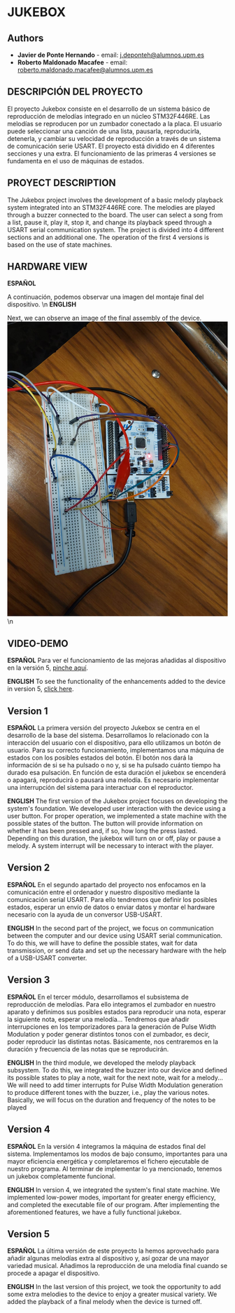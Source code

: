 # JUKEBOX


## Authors

* **Javier de Ponte Hernando** - email: [j.deponteh@alumnos.upm.es](mailto:j.deponteh@alumnos.upm.es)
* **Roberto Maldonado Macafee** - email: [roberto.maldonado.macafee@alumnos.upm.es](mailto:roberto.maldonado.macafee@alumnos.upm.es)


<!-- Ponga una breve descripción del proyecto **aquí** en castellano e inglés. -->
## DESCRIPCIÓN DEL PROYECTO
El proyecto Jukebox consiste en el desarrollo de un sistema básico de reproducción de melodías integrado en un núcleo STM32F446RE. Las melodías se reproducen por un zumbador conectado a la placa. El usuario puede seleccionar una canción de una lista, pausarla, reproducirla, detenerla, y cambiar su velocidad de reproducción a través de un sistema de comunicación serie USART. El proyecto está dividido en 4 diferentes secciones y una extra. El funcionamiento de las primeras 4 versiones se fundamenta en el uso de máquinas de estados.

## PROYECT DESCRIPTION
The Jukebox project involves the development of a basic melody playback system integrated into an STM32F446RE core. The melodies are played through a buzzer connected to the board. The user can select a song from a list, pause it, play it, stop it, and change its playback speed through a USART serial communication system. The project is divided into 4 different sections and an additional one. The operation of the first 4 versions is based on the use of state machines.

<!-- Puede añadir una imagen de portada **de su propiedad** aquí. Por ejemplo, del montaje final, o una captura de osciloscopio, etc. -->
## HARDWARE VIEW
**ESPAÑOL** 

A continuación, podemos observar una imagen del montaje final del dispositivo. \n
**ENGLISH**  

Next, we can observe an image of the final assembly of the device.
![Montaje del dispositivo completo](docs\assets\imgs\hw_jukebox_v5.png)\n 

## VIDEO-DEMO
**ESPAÑOL**
Para ver el funcionamiento de las mejoras añadidas al dispositivo en la versión 5, [pinche aquí](https://youtu.be/4-Lfzsa3KZw). 
<!-- **Las imágenes se deben guardar en la carpeta `docs/assets/imgs/` y se pueden incluir en el documento de la siguiente manera:**
```markdown
![Texto alternativo](docs/assets/imgs/imagen.png)
``` 

**Añada un enlace a un vídeo público de su propiedad aquí con la demostración del proyecto explicando lo que haya hecho en la versión V5.** -->

<!-- Para añadir un enlace a un vídeo de Youtube, puede usar el siguiente código: -->

<!-- ```markdown -->
<!-- ## VIDEO-DEMO
Aquí se pueden ver las mejoras adicionales implementadas en la última versión del proyecto Jukebox.
<!-- (https://youtu.be/4-Lfzsa3KZw "Demostración: version 5 del proyecto Jukebox.") -->
<!-- ``` --> 

**ENGLISH** 
To see the functionality of the enhancements added to the device in version 5, [click here](https://youtu.be/4-Lfzsa3KZw).
## Version 1

**ESPAÑOL** 
La primera versión del proyecto Jukebox se centra en el desarrollo de la base del sistema. Desarrollamos lo relacionado con la interacción del usuario con el dispositivo, para ello utilizamos un botón de usuario. Para su correcto funcionamiento, implementamos una máquina de estados con los posibles estados del botón. El botón nos dará la información de si se ha pulsado o no y, si se ha pulsado cuánto tiempo ha durado esa pulsación. En función de esta duración el jukebox se encenderá o apagará, reproducirá o pausará una melodía. Es necesario implementar una interrupción del sistema para interactuar con el reproductor.

**ENGLISH** 
The first version of the Jukebox project focuses on developing the system's foundation. We developed user interaction with the device using a user button. For proper operation, we implemented a state machine with the possible states of the button. The button will provide information on whether it has been pressed and, if so, how long the press lasted. Depending on this duration, the jukebox will turn on or off, play or pause a melody. A system interrupt will be necessary to interact with the player.

<!-- - Para poner un texto en negrita se usa el símbolo `**` de manera consecutiva. Por ejemplo: **Texto en negrita**
- Para poner un texto en cursiva se usa el símbolo `*` de manera consecutiva. Por ejemplo: *Texto en cursiva*
- Para poner un texto en cursiva y negrita se usa el símbolo `***` de manera consecutiva. Por ejemplo: ***Texto en cursiva y negrita***

Para añadir subsecciones se usa el símbolo `#` de manera consecutiva. Por ejemplo:

### Subsección 1
```markdown
Breve descripción de la subsección 1.

Para añadir una lista de elementos se usa el símbolo `-` de manera consecutiva. Por ejemplo:

- Elemento 1
- Elemento 2
- Elemento 3

Para añadir una lista de elementos numerados se usa el símbolo `1.` de manera consecutiva. Por ejemplo:

1. Elemento 1
2. Elemento 2
3. Elemento 3

Para añadir un enlace a una página web se usa el siguiente código:

```markdown
Enlace a [Google](https://www.google.com).
```

Puede añadir tablas de la siguiente manera:

| Columna 1 | Columna 2 | Columna 3 |
| --------- | --------- | --------- |
| Valor 1   | Valor 2   | Valor 3   |
| Valor 4   | Valor 5   | Valor 6   |

Para añadir un enlace a un fichero `.c` o `.h` puede usar el siguiente código. Se trata de enlaces a ficheros `.html` que se generan automáticamente con la documentación del código al ejecutar Doxygen y que se encuentran en la carpeta `docs/html/`.

```markdown
Enlace a la [FSM de Version 1](fsm__button_8c.html).
```
 -->


## Version 2

**ESPAÑOL** 
En el segundo apartado del proyecto nos enfocamos en la comunicación entre el ordenador y nuestro dispositivo mediante la comunicación serial USART. Para ello tendremos que definir los posibles estados, esperar un envío de datos o enviar datos y montar el hardware necesario con la ayuda de un conversor USB-USART.

**ENGLISH** 
In the second part of the project, we focus on communication between the computer and our device using USART serial communication. To do this, we will have to define the possible states, wait for data transmission, or send data and set up the necessary hardware with the help of a USB-USART converter.

## Version 3

**ESPAÑOL** 
En el tercer módulo, desarrollamos el subsistema de reproducción de melodías. Para ello integramos el zumbador en nuestro aparato y definimos sus posibles estados para reproducir una nota, esperar la siguiente nota, esperar una melodía... Tendremos que añadir interrupciones en los temporizadores para la generación de Pulse Width Modulation y poder generar distintos tonos con el zumbador, es decir, poder reproducir las distintas notas. Básicamente, nos centraremos en la duración y frecuencia de las notas que se reproducirán.

**ENGLISH** 
In the third module, we developed the melody playback subsystem. To do this, we integrated the buzzer into our device and defined its possible states to play a note, wait for the next note, wait for a melody... We will need to add timer interrupts for Pulse Width Modulation generation to produce different tones with the buzzer, i.e., play the various notes. Basically, we will focus on the duration and frequency of the notes to be played

## Version 4

**ESPAÑOL** 
En la versión 4 integramos la máquina de estados final del sistema. Implementamos los modos de bajo consumo, importantes para una mayor eficiencia energética y completaremos el fichero ejecutable de nuestro programa. Al terminar de implementar lo ya mencionado, tenemos un jukebox completamente funcional.

**ENGLISH** 
In version 4, we integrated the system's final state machine. We implemented low-power modes, important for greater energy efficiency, and completed the executable file of our program. After implementing the aforementioned features, we have a fully functional jukebox.

## Version 5

**ESPAÑOL** 
La última versión de este proyecto la hemos aprovechado para añadir algunas melodías extra al dispositivo y, así gozar de una mayor variedad musical. Añadimos la reproducción de una melodía final cuando se procede a apagar el dispositivo.

**ENGLISH** 
In the last version of this project, we took the opportunity to add some extra melodies to the device to enjoy a greater musical variety. We added the playback of a final melody when the device is turned off.




